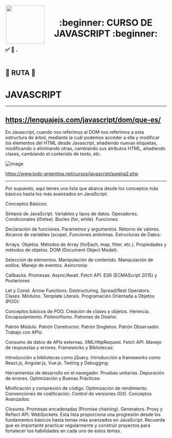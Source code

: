<img src="https://raw.githubusercontent.com/Brayan-Hc11/devicon/1119b9f84c0290e0f0b38982099a2bd027a48bf1/icons/javascript/javascript-plain.svg" style="width: 120px; height: 120px; margin: 2px;" align="left" >

<div align="center"><h1> :beginner: CURSO DE JAVASCRIPT :beginner: </h1></div>

### 	:white_check_mark: :bookmark_tabs: . <br> <br>


## :beginner: RUTA :beginner:

# JAVASCRIPT
***

## https://lenguajejs.com/javascript/dom/que-es/

En Javascript, cuando nos referimos al DOM nos referimos a esta estructura de árbol, mediante la cuál podemos acceder a ella y modificar los elementos del HTML desde Javascript, añadiendo nuevas etiquetas, modificando o eliminando otras, cambiando sus atributos HTML, añadiendo clases, cambiando el contenido de texto, etc.

![image](https://github.com/judali05/JAVASCRIPT/assets/129390687/6c094ff8-64c1-4a39-a2af-56c07a2d314e)

https://www.todo-argentina.net/cursos/javascript/pagina2.php
***

Por supuesto, aquí tienes una lista que abarca desde los conceptos más básicos hasta los más avanzados en JavaScript:

Conceptos Básicos:

Sintaxis de JavaScript.
Variables y tipos de datos.
Operadores.
Condicionales (if/else).
Bucles (for, while).
Funciones:

Declaración de funciones.
Parámetros y argumentos.
Retorno de valores.
Alcance de variables (scope).
Funciones anónimas.
Estructuras de Datos:

Arrays.
Objetos.
Métodos de Array (forEach, map, filter, etc.).
Propiedades y métodos de objetos.
DOM (Document Object Model):

Selección de elementos.
Manipulación de contenido.
Manipulación de estilos.
Manejo de eventos.
Asincronía:

Callbacks.
Promesas.
Async/Await.
Fetch API.
ES6 (ECMAScript 2015) y Posteriores:

Let y Const.
Arrow Functions.
Destructuring.
Spread/Rest Operators.
Clases.
Módulos.
Template Literals.
Programación Orientada a Objetos (POO):

Conceptos básicos de POO.
Creación de clases y objetos.
Herencia.
Encapsulamiento.
Polimorfismo.
Patrones de Diseño:

Patrón Módulo.
Patrón Constructor.
Patrón Singleton.
Patrón Observador.
Trabajo con APIs:

Consumo de datos de APIs externas.
XMLHttpRequest.
Fetch API.
Manejo de respuestas y errores.
Frameworks y Bibliotecas:

Introducción a bibliotecas como jQuery.
Introducción a frameworks como React.js, Angular.js, Vue.js.
Testing y Debugging:

Herramientas de desarrollo en el navegador.
Pruebas unitarias.
Depuración de errores.
Optimización y Buenas Prácticas:

Minificación y compresión de código.
Optimización de rendimiento.
Convenciones de codificación.
Control de versiones (Git).
Conceptos Avanzados:

Closures.
Promesas encadenadas (Promise chaining).
Generators.
Proxy y Reflect API.
WebSockets.
Esta lista proporciona una progresión desde los fundamentos básicos hasta temas más avanzados en JavaScript. Recuerda que es importante practicar regularmente y construir proyectos para fortalecer tus habilidades en cada uno de estos temas.





